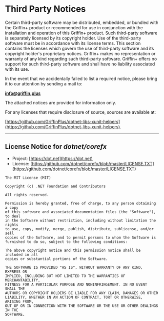 # Third Party Notices

Certain third-party software may be distributed, embedded, or bundled with the Griffin+ product or
recommended for use in conjunction with the installation and operation of this Griffin+ product. Such
third-party software is separately licensed by its copyright holder. Use of the third-party software must be in
accordance with its license terms. This section contains the licenses which govern the use of third-party
software and its copyright holder's proprietary notices. Griffin+ makes no representation or warranty of
any kind regarding such third-party software. Griffin+ offers no support for such third-party software and
shall have no liability associated with its use. 

In the event that we accidentally failed to list a required notice, please bring it to our attention by sending a
mail to:

**info@griffin.plus**

The attached notices are provided for information only.

For any licenses that require disclosure of source, sources are available at:

[https://github.com/GriffinPlus/dotnet-libs-xunit-helpers](https://github.com/GriffinPlus/dotnet-libs-xunit-helpers).

-----------------------------------------------------------------------------------------------------------------------

## License Notice for *dotnet/corefx*

- Project: [https://dot.net](https://dot.net)
- License: [https://github.com/dotnet/corefx/blob/master/LICENSE.TXT](https://github.com/dotnet/corefx/blob/master/LICENSE.TXT)

```
The MIT License (MIT)

Copyright (c) .NET Foundation and Contributors

All rights reserved.

Permission is hereby granted, free of charge, to any person obtaining a copy
of this software and associated documentation files (the "Software"), to deal
in the Software without restriction, including without limitation the rights
to use, copy, modify, merge, publish, distribute, sublicense, and/or sell
copies of the Software, and to permit persons to whom the Software is
furnished to do so, subject to the following conditions:

The above copyright notice and this permission notice shall be included in all
copies or substantial portions of the Software.

THE SOFTWARE IS PROVIDED "AS IS", WITHOUT WARRANTY OF ANY KIND, EXPRESS OR
IMPLIED, INCLUDING BUT NOT LIMITED TO THE WARRANTIES OF MERCHANTABILITY,
FITNESS FOR A PARTICULAR PURPOSE AND NONINFRINGEMENT. IN NO EVENT SHALL THE
AUTHORS OR COPYRIGHT HOLDERS BE LIABLE FOR ANY CLAIM, DAMAGES OR OTHER
LIABILITY, WHETHER IN AN ACTION OF CONTRACT, TORT OR OTHERWISE, ARISING FROM,
OUT OF OR IN CONNECTION WITH THE SOFTWARE OR THE USE OR OTHER DEALINGS IN THE
SOFTWARE.
```



